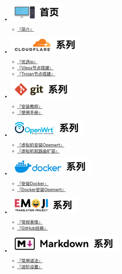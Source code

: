 * <img src="./Component/homepage_sidebar.svg" alt="首页"> <br>
  * [『简介』](/homepage.md)

* <img src="./Component/CF_sidebar.svg" alt="cloudflare logo"> <br>
  * [『优选ip』](/Docs/CloudFlare/Iptest.md)
  * [『Vless节点搭建』](/Docs/CloudFlare/VlessBuild.md)
  * [『Trojan节点搭建』](/Docs/CloudFlare/TrojanBuild.md)

* <img src="./Component/git_sidebar.svg" alt="git logo"> <br>
  * [『安装教程』](/Docs/Git/setup.md)
  * [『使用手册』](/Docs/Git/manual.md)

* <img src="./Component/openwrt_sidebar.svg" alt="openwrt logo"> <br>
  * [『虚拟机安装Openwrt』](/Docs/OpenWrt/openwrt-setup.md)
  * [『虚拟机软路由扩容』](/Docs/OpenWrt/expansion.md)

* <img src="./Component/docker_sidebar.svg" alt="docker logo"> <br>
  * [『安装Docker』](/Docs/Docker/setup.md)  
  * [『Docker安装Openwrt』](/Docs/Docker/openwrt-setup.md)

* <img src="./Component/emoji2_sidebar.svg" alt="emoji logo"> <br>
  * [『常规表情』](/Docs/Emoji/normal.md)
  * [『GitHub经典』](/Docs/Emoji/github.md)

* <img src="./Component/markdown_sidebar.svg" alt="markdown logo"> <br>
  * [『常用语法』](/Docs/Markdown/normal.md) 
  * [『进阶设置』](/Docs/Markdown/advanced.md) 